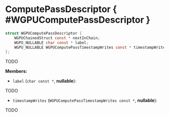 

# ComputePassDescriptor { #WGPUComputePassDescriptor }

```C
struct WGPUComputePassDescriptor {
    WGPUChainedStruct const * nextInChain;
    WGPU_NULLABLE char const * label;
    WGPU_NULLABLE WGPUComputePassTimestampWrites const * timestampWrites;
};
```


TODO


**Members:**


 - `label` (`char const *`, **nullable**):


TODO


 - `timestampWrites` (`WGPUComputePassTimestampWrites const *`, **nullable**):


TODO





